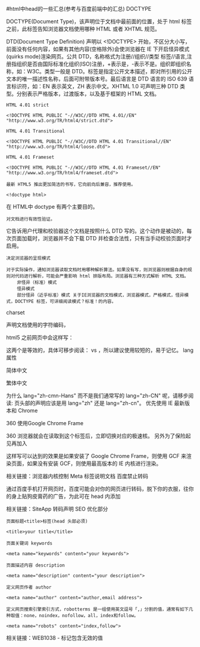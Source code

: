 #html中head的一些汇总(参考与百度前端中的汇总)
DOCTYPE

DOCTYPE(Document Type)，该声明位于文档中最前面的位置，处于 html 标签之前，此标签告知浏览器文档使用哪种 HTML 或者 XHTML 规范。

DTD(Document Type Definition) 声明以 <!DOCTYPE> 开始，不区分大小写，前面没有任何内容，如果有其他内容(空格除外)会使浏览器在 IE 下开启怪异模式(quirks mode)渲染网页。公共 DTD，名称格式为注册//组织//类型 标签//语言,注册指组织是否由国际标准化组织(ISO)注册，+表示是，-表示不是。组织即组织名称，如：W3C。类型一般是 DTD。标签是指定公开文本描述，即对所引用的公开文本的唯一描述性名称，后面可附带版本号。最后语言是 DTD 语言的 ISO 639 语言标识符，如：EN 表示英文，ZH 表示中文。XHTML 1.0 可声明三种 DTD 类型。分别表示严格版本，过渡版本，以及基于框架的 HTML 文档。

    HTML 4.01 strict

    <!DOCTYPE HTML PUBLIC "-//W3C//DTD HTML 4.01//EN" "http://www.w3.org/TR/html4/strict.dtd">

    HTML 4.01 Transitional

    <!DOCTYPE HTML PUBLIC "-//W3C//DTD HTML 4.01 Transitional//EN" "http://www.w3.org/TR/html4/loose.dtd">

    HTML 4.01 Frameset

    <!DOCTYPE HTML PUBLIC "-//W3C//DTD HTML 4.01 Frameset//EN" "http://www.w3.org/TR/html4/frameset.dtd">

    最新 HTML5 推出更加简洁的书写，它向前向后兼容，推荐使用。

    <!doctype html>

在 HTML中 doctype 有两个主要目的。

    对文档进行有效性验证。

它告诉用户代理和校验器这个文档是按照什么 DTD 写的。这个动作是被动的，每次页面加载时，浏览器并不会下载 DTD 并检查合法性，只有当手动校验页面时才启用。

    决定浏览器的呈现模式

    对于实际操作，通知浏览器读取文档时用哪种解析算法。如果没有写，则浏览器则根据自身的规则对代码进行解析，可能会严重影响 html 排版布局。浏览器有三种方式解析 HTML 文档。
        非怪异（标准）模式
        怪异模式
        部分怪异（近乎标准）模式 关于IE浏览器的文档模式，浏览器模式，严格模式，怪异模式，DOCTYPE 标签，可详细阅读模式？标准！的内容。

charset

声明文档使用的字符编码，

<meta charset="utf-8">

html5 之前网页中会这样写：

<meta http-equiv="Content-Type" content="text/html; charset=utf-8">

这两个是等效的，具体可移步阅读：<meta charset='utf-8'> vs <meta http-equiv='Content-Type'>，所以建议使用较短的，易于记忆。
lang属性

简体中文

<html lang="zh-cmn-Hans">

繁体中文

<html lang="zh-cmn-Hant">

为什么 lang="zh-cmn-Hans" 而不是我们通常写的 lang="zh-CN" 呢，请移步阅读: 页头部的声明应该是用 lang="zh" 还是 lang="zh-cn"。
优先使用 IE 最新版本和 Chrome

<meta http-equiv="X-UA-Compatible" content="IE=edge,chrome=1" />

360 使用Google Chrome Frame

<meta name="renderer" content="webkit">

360 浏览器就会在读取到这个标签后，立即切换对应的极速核。 另外为了保险起见再加入

<meta http-equiv="X-UA-Compatible" content="IE=Edge,chrome=1">

这样写可以达到的效果是如果安装了 Google Chrome Frame，则使用 GCF 来渲染页面，如果没有安装 GCF，则使用最高版本的 IE 内核进行渲染。

相关链接：浏览器内核控制 Meta 标签说明文档
百度禁止转码

通过百度手机打开网页时，百度可能会对你的网页进行转码，脱下你的衣服，往你的身上贴狗皮膏药的广告，为此可在 head 内添加

<meta http-equiv="Cache-Control" content="no-siteapp" />

相关链接：SiteApp 转码声明
SEO 优化部分

    页面标题<title>标签(head 头部必须)

    <title>your title</title>

    页面关键词 keywords

    <meta name="keywords" content="your keywords">

    页面描述内容 description

    <meta name="description" content="your description">

    定义网页作者 author

    <meta name="author" content="author,email address">

    定义网页搜索引擎索引方式，robotterms 是一组使用英文逗号「,」分割的值，通常有如下几种取值：none，noindex，nofollow，all，index和follow。

    <meta name="robots" content="index,follow">

相关链接：WEB1038 - 标记包含无效的值

